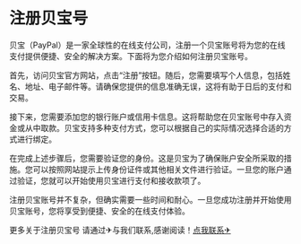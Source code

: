 # 注册贝宝号

贝宝（PayPal）是一家全球性的在线支付公司，注册一个贝宝账号将为您的在线支付提供便捷、安全的解决方案。下面将为您介绍如何注册贝宝账号。

首先，访问贝宝官方网站，点击“注册”按钮。随后，您需要填写个人信息，包括姓名、地址、电子邮件等。请确保您提供的信息准确无误，这将有助于日后的支付和交易。

接下来，您需要添加您的银行账户或信用卡信息。这将帮助您在贝宝账号中存入资金或从中取款。贝宝支持多种支付方式，您可以根据自己的实际情况选择合适的方式进行绑定。

在完成上述步骤后，您需要验证您的身份。这是贝宝为了确保账户安全所采取的措施。您可以按照网站提示上传身份证件或其他相关文件进行验证。一旦您的账户通过验证，您就可以开始使用贝宝进行支付和接收款项了。

注册贝宝账号并不复杂，但确实需要一些时间和耐心。一旦您成功注册并开始使用贝宝账号，您将享受到便捷、安全的在线支付体验。

更多关于注册贝宝号 请通过✈与我们联系,感谢阅读！[点我联系✈](https://mail.k02.cc)